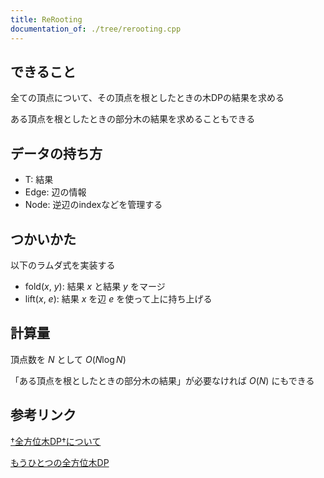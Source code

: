 ```yaml
---
title: ReRooting
documentation_of: ./tree/rerooting.cpp
---
```


## できること
全ての頂点について、その頂点を根としたときの木DPの結果を求める

ある頂点を根としたときの部分木の結果を求めることもできる

## データの持ち方
- T: 結果
- Edge: 辺の情報
- Node: 逆辺のindexなどを管理する

## つかいかた
以下のラムダ式を実装する
- fold($x$, $y$): 結果 $x$ と結果 $y$ をマージ
- lift($x$, $e$): 結果 $x$ を辺 $e$ を使って上に持ち上げる

## 計算量
頂点数を $N$ として $O(N \log N)$

「ある頂点を根としたときの部分木の結果」が必要なければ $O(N)$ にもできる

## 参考リンク
[†全方位木DP†について](https://ei1333.hateblo.jp/entry/2017/04/10/224413)

[もうひとつの全方位木DP](https://ei1333.hateblo.jp/entry/2018/12/21/004022)